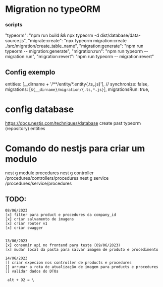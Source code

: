 
# Migration no typeORM
### scripts
 "typeorm": "npm run build && npx typeorm -d dist/database/data-source.js",
    "migrate:create": "npx typeorm migration:create ./src/migration/create_table_name",
    "migration:generate": "npm run typeorm -- migration:generate",
    "migration:run": "npm run typeorm -- migration:run",
    "migration:revert": "npm run typeorm -- migration:revert"

## Config exemplo
  entities: [__dirname + '/**/entity/*.entity{.ts,.js}'],
        // synchronize: false,
        migrations: [`${__dirname}/migration/{.ts,*.js}`],
        migrationsRun: true,

# config database
https://docs.nestjs.com/techniques/database
create past typeorm (repository) 
              entities

# Comando do nestjs para criar um modulo
nest g module procedures
nest g controller /procedures/controllers/procedures
nest g service /procedures/service/procedures


## TODO:
    08/06/2023
    [x] filter para product e procedures da company_id
    [x] criar salvamento de imagens
    [x] criar router v1
    [x] criar swagger

    
    13/06/2023
    [x] consumir api no frontend para teste (09/06/2023)
    [x] mudar local da pasta para salvar imagem de produto e procedimento

    14/06/2023
    [] criar expecion nos controller de products e procedures
    [] arrumar a rota de atualização de imagem para products e procedures
    [] validar dados do DTOs



<!-- boas práticas para tornar o imprevisivel previsivel.

se pergunte, o que isso faz?
seja explícitos tire informações inplicitas.
eviter entrar em detalhe de implementação. Para isso
evite interpretações errada.
ex:.
listaDePista < O que é isso ? array, posso usar forEach ?>
mas e se o resultado de listaDePista for uma lista de pistas
dentro de uma string. //"morango, singapore, interlagos"
// "string"
Melhore colocando PistaEmTexto <Não é um array, pode ser um objeto>

codebase perigoso:
vários desenvolvedores e menos velocidade na hora de programar
o difícil é ler e entender para alterar sem quebrar algo.

não abrevie!
escreva código para agradar outra pessoa! evite ruidos.

 -->


 
     alt + 92 = \
      